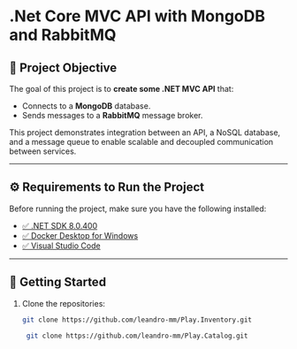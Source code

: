 # .Net Core MVC API with MongoDB and RabbitMQ

## 📌 Project Objective
The goal of this project is to **create some .NET MVC API** that:  
- Connects to a **MongoDB** database.  
- Sends messages to a **RabbitMQ** message broker.  

This project demonstrates integration between an API, a NoSQL database, and a message queue to enable scalable and decoupled communication between services.  

---

## ⚙️ Requirements to Run the Project
Before running the project, make sure you have the following installed:

- [✅ .NET SDK 8.0.400](https://dotnet.microsoft.com/en-us/download)  
- [✅ Docker Desktop for Windows](https://www.docker.com/products/docker-desktop/)  
- [✅ Visual Studio Code](https://code.visualstudio.com/)  

---

## 🚀 Getting Started
1. Clone the repositories:
   ```bash
   git clone https://github.com/leandro-mm/Play.Inventory.git
   
    git clone https://github.com/leandro-mm/Play.Catalog.git
  ```
